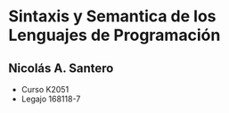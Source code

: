 # Sintaxis y Semantica de los Lenguajes de Programación

## Nicolás A. Santero

* Curso K2051
* Legajo 168118-7
